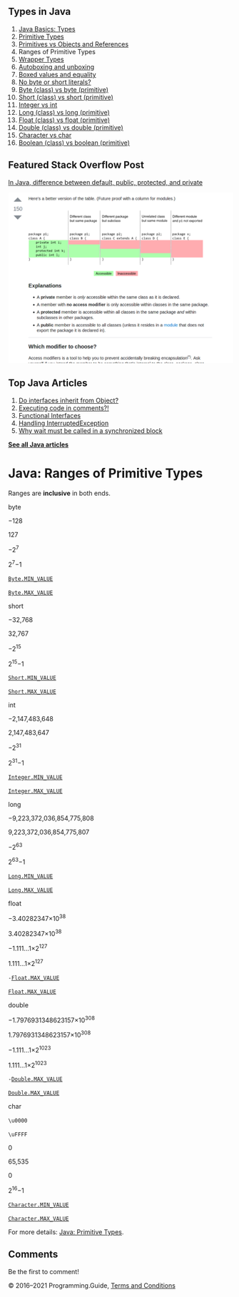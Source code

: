 



## Types in Java

1.  [Java Basics: Types](types.html)
2.  [Primitive Types](primitive-types.html)
3.  [Primitives vs Objects and References](primitives-vs-objects-references.html)
4.  Ranges of Primitive Types
5.  [Wrapper Types](wrapper-types.html)
6.  [Autoboxing and unboxing](autoboxing.html)
7.  [Boxed values and equality](boxed-values-equality.html)
8.  [No byte or short literals?](byte-short-literals.html)
9.  [Byte (class) vs byte (primitive)](byte-vs-byte.html)
10. [Short (class) vs short (primitive)](short-vs-short.html)
11. [Integer vs int](integer-vs-int.html)
12. [Long (class) vs long (primitive)](long-vs-long.html)
13. [Float (class) vs float (primitive)](float-vs-float.html)
14. [Double (class) vs double (primitive)](double-vs-double.html)
15. [Character vs char](character-vs-char.html)
16. [Boolean (class) vs boolean (primitive)](boolean-vs-boolean.html)

## Featured Stack Overflow Post

[In Java, difference between default, public, protected, and private](https://stackoverflow.com/a/33627846/276052)

[<img src="../images/so-featured-33627846.png" alt="StackOverflow screenshot thumbnail" class="screenshot" />](https://stackoverflow.com/a/33627846/276052)



## Top Java Articles

1.  [Do interfaces inherit from Object?](do-interfaces-inherit-from-object.html)
2.  [Executing code in comments?!](executing-code-in-comments.html)
3.  [Functional Interfaces](functional-interfaces.html)
4.  [Handling InterruptedException](handling-interrupted-exceptions.html)
5.  [Why wait must be called in a synchronized block](why-wait-must-be-in-synchronized.html)

[**See all Java articles**](index.html)

# Java: Ranges of Primitive Types

Ranges are **inclusive** in both ends.

byte

−128

127

−2<sup>7</sup>

2<sup>7</sup>−1

[`Byte.MIN_VALUE`](https://docs.oracle.com/javase/8/docs/api/java/lang/Byte.html#MIN_VALUE)

[`Byte.MAX_VALUE`](https://docs.oracle.com/javase/8/docs/api/java/lang/Byte.html#MAX_VALUE)

short

−32,768

32,767

−2<sup>15</sup>

2<sup>15</sup>−1

[`Short.MIN_VALUE`](https://docs.oracle.com/javase/8/docs/api/java/lang/Short.html#MIN_VALUE)

[`Short.MAX_VALUE`](https://docs.oracle.com/javase/8/docs/api/java/lang/Short.html#MAX_VALUE)

int

−2,147,483,648

2,147,483,647

−2<sup>31</sup>

2<sup>31</sup>−1

[`Integer.MIN_VALUE`](https://docs.oracle.com/javase/8/docs/api/java/lang/Integer.html#MIN_VALUE)

[`Integer.MAX_VALUE`](https://docs.oracle.com/javase/8/docs/api/java/lang/Integer.html#MAX_VALUE)

long

−9,223,372,036,854,775,808

9,223,372,036,854,775,807

−2<sup>63</sup>

2<sup>63</sup>−1

[`Long.MIN_VALUE`](https://docs.oracle.com/javase/8/docs/api/java/lang/Long.html#MIN_VALUE)

[`Long.MAX_VALUE`](https://docs.oracle.com/javase/8/docs/api/java/lang/Long.html#MAX_VALUE)

float

−3.40282347×10<sup>38</sup>

3.40282347×10<sup>38</sup>

−1.111…1×2<sup>127</sup>

1.111…1×2<sup>127</sup>

`-`[`Float.MAX_VALUE`](https://docs.oracle.com/javase/8/docs/api/java/lang/Float.html#MAX_VALUE)

[`Float.MAX_VALUE`](https://docs.oracle.com/javase/8/docs/api/java/lang/Float.html#MAX_VALUE)

double

−1.7976931348623157×10<sup>308</sup>

1.7976931348623157×10<sup>308</sup>

−1.111…1×2<sup>1023</sup>

1.111…1×2<sup>1023</sup>

`-`[`Double.MAX_VALUE`](https://docs.oracle.com/javase/8/docs/api/java/lang/Double.html#MAX_VALUE)

[`Double.MAX_VALUE`](https://docs.oracle.com/javase/8/docs/api/java/lang/Double.html#MAX_VALUE)

char

`\u0000`

`\uFFFF`

0

65,535

0

2<sup>16</sup>−1

[`Character.MIN_VALUE`](https://docs.oracle.com/javase/8/docs/api/java/lang/Character.html#MIN_VALUE)

[`Character.MAX_VALUE`](https://docs.oracle.com/javase/8/docs/api/java/lang/Character.html#MAX_VALUE)

For more details: [Java: Primitive Types](primitive-types.html).

## Comments

Be the first to comment!

© 2016–2021 Programming.Guide, [Terms and Conditions](../terms-and-conditions.html)
